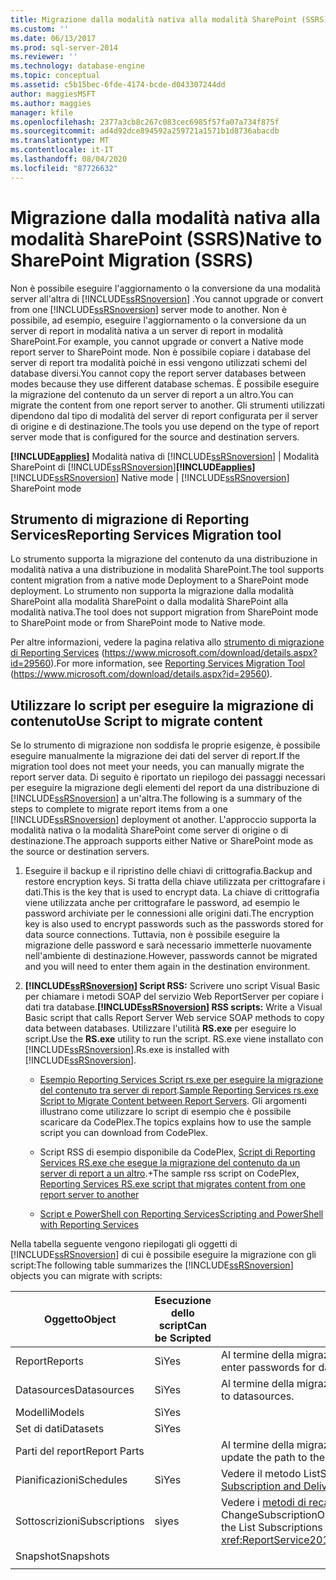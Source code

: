 ```yaml
---
title: Migrazione dalla modalità nativa alla modalità SharePoint (SSRS) | Microsoft Docs
ms.custom: ''
ms.date: 06/13/2017
ms.prod: sql-server-2014
ms.reviewer: ''
ms.technology: database-engine
ms.topic: conceptual
ms.assetid: c5b15bec-6fde-4174-bcde-d043307244dd
author: maggiesMSFT
ms.author: maggies
manager: kfile
ms.openlocfilehash: 2377a3cb8c267c083cec6985f57fa07a734f875f
ms.sourcegitcommit: ad4d92dce894592a259721a1571b1d8736abacdb
ms.translationtype: MT
ms.contentlocale: it-IT
ms.lasthandoff: 08/04/2020
ms.locfileid: "87726632"
---
```

# <a name="native-to-sharepoint-migration-ssrs"></a><span data-ttu-id="3234c-102">Migrazione dalla modalità nativa alla modalità SharePoint (SSRS)</span><span class="sxs-lookup"><span data-stu-id="3234c-102">Native to SharePoint Migration (SSRS)</span></span>
  <span data-ttu-id="3234c-103">Non è possibile eseguire l'aggiornamento o la conversione da una modalità server all'altra di [!INCLUDE[ssRSnoversion](../../includes/ssrsnoversion-md.md)] .</span><span class="sxs-lookup"><span data-stu-id="3234c-103">You cannot upgrade or convert from one [!INCLUDE[ssRSnoversion](../../includes/ssrsnoversion-md.md)] server mode to another.</span></span> <span data-ttu-id="3234c-104">Non è possibile, ad esempio, eseguire l'aggiornamento o la conversione da un server di report in modalità nativa a un server di report in modalità SharePoint.</span><span class="sxs-lookup"><span data-stu-id="3234c-104">For example, you cannot upgrade or convert a Native mode report server to SharePoint mode.</span></span> <span data-ttu-id="3234c-105">Non è possibile copiare i database del server di report tra modalità poiché in essi vengono utilizzati schemi del database diversi.</span><span class="sxs-lookup"><span data-stu-id="3234c-105">You cannot copy the report server databases between modes because they use different database schemas.</span></span> <span data-ttu-id="3234c-106">È possibile eseguire la migrazione del contenuto da un server di report a un altro.</span><span class="sxs-lookup"><span data-stu-id="3234c-106">You can migrate the content from one report server to another.</span></span> <span data-ttu-id="3234c-107">Gli strumenti utilizzati dipendono dal tipo di modalità del server di report configurata per il server di origine e di destinazione.</span><span class="sxs-lookup"><span data-stu-id="3234c-107">The tools you use depend on the type of report server mode that is configured for the source and destination servers.</span></span>  
  
 <span data-ttu-id="3234c-108">**[!INCLUDE[applies](../../includes/applies-md.md)]**  Modalità nativa di [!INCLUDE[ssRSnoversion](../../includes/ssrsnoversion-md.md)] | Modalità SharePoint di [!INCLUDE[ssRSnoversion](../../includes/ssrsnoversion-md.md)]</span><span class="sxs-lookup"><span data-stu-id="3234c-108">**[!INCLUDE[applies](../../includes/applies-md.md)]**  [!INCLUDE[ssRSnoversion](../../includes/ssrsnoversion-md.md)] Native mode | [!INCLUDE[ssRSnoversion](../../includes/ssrsnoversion-md.md)] SharePoint mode</span></span>  
  
##  <a name="reporting-services-migration-tool"></a><a name="bkmk_native_to_sharepoint"></a> <span data-ttu-id="3234c-109">Strumento di migrazione di Reporting Services</span><span class="sxs-lookup"><span data-stu-id="3234c-109">Reporting Services Migration tool</span></span>  
 <span data-ttu-id="3234c-110">Lo strumento supporta la migrazione del contenuto da una distribuzione in modalità nativa a una distribuzione in modalità SharePoint.</span><span class="sxs-lookup"><span data-stu-id="3234c-110">The tool supports content migration from a native mode Deployment to a SharePoint mode deployment.</span></span> <span data-ttu-id="3234c-111">Lo strumento non supporta la migrazione dalla modalità SharePoint alla modalità SharePoint o dalla modalità SharePoint alla modalità nativa.</span><span class="sxs-lookup"><span data-stu-id="3234c-111">The tool does not support migration from SharePoint mode to SharePoint mode or from SharePoint mode to Native mode.</span></span>  
  
 <span data-ttu-id="3234c-112">Per altre informazioni, vedere la pagina relativa allo [strumento di migrazione di Reporting Services](https://www.microsoft.com/download/details.aspx?id=29560) (https://www.microsoft.com/download/details.aspx?id=29560).</span><span class="sxs-lookup"><span data-stu-id="3234c-112">For more information, see [Reporting Services Migration Tool](https://www.microsoft.com/download/details.aspx?id=29560) (https://www.microsoft.com/download/details.aspx?id=29560).</span></span>  
  
## <a name="use-script-to-migrate-content"></a><span data-ttu-id="3234c-113">Utilizzare lo script per eseguire la migrazione di contenuto</span><span class="sxs-lookup"><span data-stu-id="3234c-113">Use Script to migrate content</span></span>  
 <span data-ttu-id="3234c-114">Se lo strumento di migrazione non soddisfa le proprie esigenze, è possibile eseguire manualmente la migrazione dei dati del server di report.</span><span class="sxs-lookup"><span data-stu-id="3234c-114">If the migration tool does not meet your needs, you can manually migrate the report server data.</span></span> <span data-ttu-id="3234c-115">Di seguito è riportato un riepilogo dei passaggi necessari per eseguire la migrazione degli elementi del report da una distribuzione di [!INCLUDE[ssRSnoversion](../../includes/ssrsnoversion-md.md)] a un'altra.</span><span class="sxs-lookup"><span data-stu-id="3234c-115">The following is a summary of the steps to complete to migrate report items from a one [!INCLUDE[ssRSnoversion](../../includes/ssrsnoversion-md.md)] deployment ot another.</span></span> <span data-ttu-id="3234c-116">L'approccio supporta la modalità nativa o la modalità SharePoint come server di origine o di destinazione.</span><span class="sxs-lookup"><span data-stu-id="3234c-116">The approach supports either Native or SharePoint mode as the source or destination servers.</span></span>  
  
1.  <span data-ttu-id="3234c-117">Eseguire il backup e il ripristino delle chiavi di crittografia.</span><span class="sxs-lookup"><span data-stu-id="3234c-117">Backup and restore encryption keys.</span></span> <span data-ttu-id="3234c-118">Si tratta della chiave utilizzata per crittografare i dati.</span><span class="sxs-lookup"><span data-stu-id="3234c-118">This is the key that is used to encrypt data.</span></span> <span data-ttu-id="3234c-119">La chiave di crittografia viene utilizzata anche per crittografare le password, ad esempio le password archiviate per le connessioni alle origini dati.</span><span class="sxs-lookup"><span data-stu-id="3234c-119">The encryption key is also used to encrypt passwords such as the passwords stored for data source connections.</span></span> <span data-ttu-id="3234c-120">Tuttavia, non è possibile eseguire la migrazione delle password e sarà necessario immetterle nuovamente nell'ambiente di destinazione.</span><span class="sxs-lookup"><span data-stu-id="3234c-120">However, passwords cannot be migrated and you will need to enter them again in the destination environment.</span></span>  
  
2.  <span data-ttu-id="3234c-121">**[!INCLUDE[ssRSnoversion](../../includes/ssrsnoversion-md.md)] Script RSS:** Scrivere uno script Visual Basic per chiamare i metodi SOAP del servizio Web ReportServer per copiare i dati tra database.</span><span class="sxs-lookup"><span data-stu-id="3234c-121">**[!INCLUDE[ssRSnoversion](../../includes/ssrsnoversion-md.md)] RSS scripts:** Write a Visual Basic script that calls Report Server Web service SOAP methods to copy data between databases.</span></span> <span data-ttu-id="3234c-122">Utilizzare l'utilità **RS.exe** per eseguire lo script.</span><span class="sxs-lookup"><span data-stu-id="3234c-122">Use the **RS.exe** utility to run the script.</span></span> <span data-ttu-id="3234c-123">RS.exe viene installato con [!INCLUDE[ssRSnoversion](../../includes/ssrsnoversion-md.md)].</span><span class="sxs-lookup"><span data-stu-id="3234c-123">Rs.exe is installed with [!INCLUDE[ssRSnoversion](../../includes/ssrsnoversion-md.md)].</span></span>  
  
    -   <span data-ttu-id="3234c-124">[Esempio Reporting Services Script rs.exe per eseguire la migrazione del contenuto tra server di report](../tools/sample-reporting-services-rs-exe-script-to-copy-content-between-report-servers.md).</span><span class="sxs-lookup"><span data-stu-id="3234c-124">[Sample Reporting Services rs.exe Script to Migrate Content between Report Servers](../tools/sample-reporting-services-rs-exe-script-to-copy-content-between-report-servers.md).</span></span> <span data-ttu-id="3234c-125">Gli argomenti illustrano come utilizzare lo script di esempio che è possibile scaricare da CodePlex.</span><span class="sxs-lookup"><span data-stu-id="3234c-125">The topics explains how to use the sample script you can download from CodePlex.</span></span>  
  
    -   <span data-ttu-id="3234c-126">Script RSS di esempio disponibile da CodePlex, [Script di Reporting Services RS.exe che esegue la migrazione del contenuto da un server di report a un altro](https://azuresql.codeplex.com/releases/view/115207).+</span><span class="sxs-lookup"><span data-stu-id="3234c-126">The sample rss script on CodePlex, [Reporting Services RS.exe script that migrates content from one report server to another](https://azuresql.codeplex.com/releases/view/115207)</span></span>  
  
    -   [<span data-ttu-id="3234c-127">Script e PowerShell con Reporting Services</span><span class="sxs-lookup"><span data-stu-id="3234c-127">Scripting and PowerShell with Reporting Services</span></span>](../tools/scripting-and-powershell-with-reporting-services.md)  
  
 <span data-ttu-id="3234c-128">Nella tabella seguente vengono riepilogati gli oggetti di [!INCLUDE[ssRSnoversion](../../includes/ssrsnoversion-md.md)] di cui è possibile eseguire la migrazione con gli script:</span><span class="sxs-lookup"><span data-stu-id="3234c-128">The following table summarizes the [!INCLUDE[ssRSnoversion](../../includes/ssrsnoversion-md.md)] objects you can migrate with scripts:</span></span>  
  
|<span data-ttu-id="3234c-129">Oggetto</span><span class="sxs-lookup"><span data-stu-id="3234c-129">Object</span></span>|<span data-ttu-id="3234c-130">Esecuzione dello script</span><span class="sxs-lookup"><span data-stu-id="3234c-130">Can be Scripted</span></span>|<span data-ttu-id="3234c-131">Commenti</span><span class="sxs-lookup"><span data-stu-id="3234c-131">Comments</span></span>|  
|------------|---------------------|--------------|  
|<span data-ttu-id="3234c-132">Report</span><span class="sxs-lookup"><span data-stu-id="3234c-132">Reports</span></span>|<span data-ttu-id="3234c-133">Sì</span><span class="sxs-lookup"><span data-stu-id="3234c-133">Yes</span></span>|<span data-ttu-id="3234c-134">Al termine della migrazione immettere nuovamente le password per le origini dati.</span><span class="sxs-lookup"><span data-stu-id="3234c-134">Following migration, to re-enter passwords for datasources.</span></span>|  
|<span data-ttu-id="3234c-135">Datasources</span><span class="sxs-lookup"><span data-stu-id="3234c-135">Datasources</span></span>|<span data-ttu-id="3234c-136">Sì</span><span class="sxs-lookup"><span data-stu-id="3234c-136">Yes</span></span>|<span data-ttu-id="3234c-137">Al termine della migrazione collegare nuovamente i report alle origini dati.</span><span class="sxs-lookup"><span data-stu-id="3234c-137">Following migration, Re-link reports to datasources.</span></span>|  
|<span data-ttu-id="3234c-138">Modelli</span><span class="sxs-lookup"><span data-stu-id="3234c-138">Models</span></span>|<span data-ttu-id="3234c-139">Sì</span><span class="sxs-lookup"><span data-stu-id="3234c-139">Yes</span></span>||  
|<span data-ttu-id="3234c-140">Set di dati</span><span class="sxs-lookup"><span data-stu-id="3234c-140">Datasets</span></span>|<span data-ttu-id="3234c-141">Sì</span><span class="sxs-lookup"><span data-stu-id="3234c-141">Yes</span></span>||  
|<span data-ttu-id="3234c-142">Parti del report</span><span class="sxs-lookup"><span data-stu-id="3234c-142">Report Parts</span></span>||<span data-ttu-id="3234c-143">Al termine della migrazione verificare o aggiornare il percorso alle parti del report.</span><span class="sxs-lookup"><span data-stu-id="3234c-143">Following migration, verify or update the path to the report parts.</span></span>|  
|<span data-ttu-id="3234c-144">Pianificazioni</span><span class="sxs-lookup"><span data-stu-id="3234c-144">Schedules</span></span>|<span data-ttu-id="3234c-145">Sì</span><span class="sxs-lookup"><span data-stu-id="3234c-145">Yes</span></span>|<span data-ttu-id="3234c-146">Vedere il metodo ListSchedules in [Subscription and Delivery Methods](../report-server-web-service/methods/subscription-and-delivery-methods.md).</span><span class="sxs-lookup"><span data-stu-id="3234c-146">See the ListSchedules method [Subscription and Delivery Methods](../report-server-web-service/methods/subscription-and-delivery-methods.md)</span></span>|  
|<span data-ttu-id="3234c-147">Sottoscrizioni</span><span class="sxs-lookup"><span data-stu-id="3234c-147">Subscriptions</span></span>|<span data-ttu-id="3234c-148">sì</span><span class="sxs-lookup"><span data-stu-id="3234c-148">yes</span></span>|<span data-ttu-id="3234c-149">Vedere i [metodi di recapito e sottoscrizione](../report-server-web-service/methods/subscription-and-delivery-methods.md) del metodo List Subscriptions e il Metodo ChangeSubscriptionOwner<xref:ReportService2010.ReportingService2010.ChangeSubscriptionOwner%2A></span><span class="sxs-lookup"><span data-stu-id="3234c-149">See the List Subscriptions method [Subscription and Delivery Methods](../report-server-web-service/methods/subscription-and-delivery-methods.md) and the ChangeSubscriptionOwner method <xref:ReportService2010.ReportingService2010.ChangeSubscriptionOwner%2A></span></span>|  
|<span data-ttu-id="3234c-150">Snapshot</span><span class="sxs-lookup"><span data-stu-id="3234c-150">Snapshots</span></span>|||  
||||  
  
